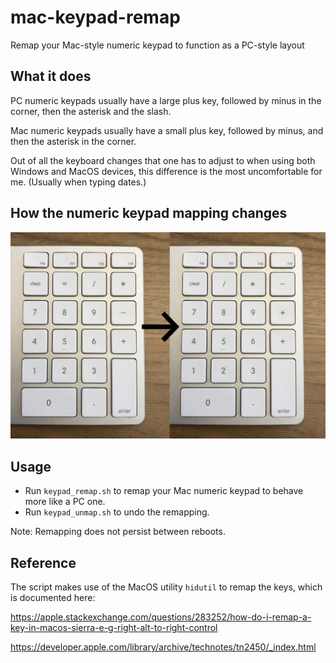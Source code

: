 # mac-keypad-remap
Remap your Mac-style numeric keypad to function as a PC-style layout

## What it does
PC numeric keypads usually have a large plus key, followed by minus in the corner, then the asterisk and the slash.

Mac numeric keypads usually have a small plus key, followed by minus, and then the asterisk in the corner.

Out of all the keyboard changes that one has to adjust to when using both Windows and MacOS devices, this difference is the most uncomfortable for me. (Usually when typing dates.)

## How the numeric keypad mapping changes
![How the numeric keypad mapping changes](Example.jpg)

## Usage
- Run `keypad_remap.sh` to remap your Mac numeric keypad to behave more like a PC one.
- Run `keypad_unmap.sh` to undo the remapping.

Note: Remapping does not persist between reboots. 

## Reference

The script makes use of the MacOS utility `hidutil` to remap the keys, which is documented here:

https://apple.stackexchange.com/questions/283252/how-do-i-remap-a-key-in-macos-sierra-e-g-right-alt-to-right-control

https://developer.apple.com/library/archive/technotes/tn2450/_index.html
